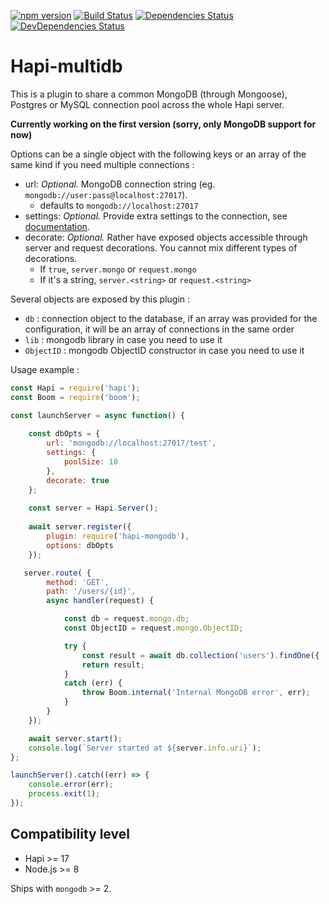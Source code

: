 [![npm version](https://badge.fury.io/js/hapi-mongodb.svg)](http://badge.fury.io/js/hapi-mongodb)
[![Build Status](https://secure.travis-ci.org/Marsup/hapi-mongodb.svg)](http://travis-ci.org/Marsup/hapi-mongodb)
[![Dependencies Status](https://david-dm.org/Marsup/hapi-mongodb.svg)](https://david-dm.org/Marsup/hapi-mongodb)
[![DevDependencies Status](https://david-dm.org/Marsup/hapi-mongodb/dev-status.svg)](https://david-dm.org/Marsup/hapi-mongodb#info=devDependencies)

# Hapi-multidb

This is a plugin to share a common MongoDB (through Mongoose), Postgres or MySQL connection pool across the whole Hapi server.

**Currently working on the first version (sorry, only MongoDB support for now)**

Options can be a single object with the following keys or an array of the same kind if you need multiple connections :

- url: *Optional.* MongoDB connection string (eg. `mongodb://user:pass@localhost:27017`).
    - defaults to `mongodb://localhost:27017`
- settings: *Optional.* Provide extra settings to the connection, see [documentation](http://mongodb.github.io/node-mongodb-native/driver-articles/mongoclient.html#mongoclient-connect-options).
- decorate: *Optional.* Rather have exposed objects accessible through server and request decorations. You cannot mix different types of decorations.
    - If `true`, `server.mongo` or `request.mongo`
    - If it's a string, `server.<string>` or `request.<string>`

Several objects are exposed by this plugin :

- `db` : connection object to the database, if an array was provided for the configuration, it will be an array of connections in the same order
- `lib` : mongodb library in case you need to use it
- `ObjectID` : mongodb ObjectID constructor in case you need to use it

Usage example :
```js
const Hapi = require('hapi');
const Boom = require('boom');

const launchServer = async function() {
    
    const dbOpts = {
        url: 'mongodb://localhost:27017/test',
        settings: {
            poolSize: 10
        },
        decorate: true
    };
    
    const server = Hapi.Server();
    
    await server.register({
        plugin: require('hapi-mongodb'),
        options: dbOpts
    });

   server.route( {
        method: 'GET',
        path: '/users/{id}',
        async handler(request) {

            const db = request.mongo.db;
            const ObjectID = request.mongo.ObjectID;

            try {
                const result = await db.collection('users').findOne({  _id: new ObjectID(request.params.id) });
                return result;
            }
            catch (err) {
                throw Boom.internal('Internal MongoDB error', err);
            }
        }
    });

    await server.start();
    console.log(`Server started at ${server.info.uri}`);
};

launchServer().catch((err) => {
    console.error(err);
    process.exit(1);
});
```

## Compatibility level

* Hapi >= 17
* Node.js >= 8

Ships with `mongodb` >= 2.

